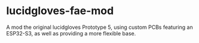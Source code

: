 # lucidgloves-fae-mod
A mod the original lucidgloves Prototype 5, using custom PCBs featuring an ESP32-S3, as well as providing a more flexible base.
